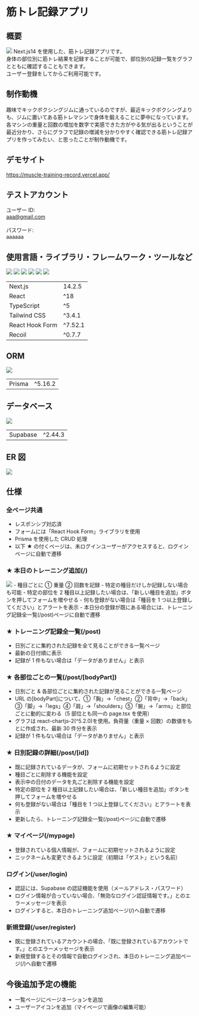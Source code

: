 # 筋トレ記録アプリ

## 概要
<img src="https://github.com/user-attachments/assets/3b9944ed-3cce-4c36-abe5-76c54f3df1fd">
Next.js14 を使用した、筋トレ記録アプリです。<br>
身体の部位別に筋トレ結果を記録することが可能で、部位別の記録一覧をグラフとともに確認することもできます。<br>
ユーザー登録をしてからご利用可能です。

## 制作動機
趣味でキックボクシングジムに通っているのですが、最近キックボクシングよりも、ジムに置いてある筋トレマシンで身体を鍛えることに夢中になっています。<br>
各マシンの重量と回数の増加を数字で実感できた方がやる気が出るということが最近分かり、さらにグラフで記録の増減を分かりやすく確認できる筋トレ記録アプリを作ってみたい、と思ったことが制作動機です。

## デモサイト

https://muscle-training-record.vercel.app/

## テストアカウント

ユーザー ID:<br/>
aaa@gmail.com<br/>
<br/>
パスワード:<br/>
aaaaaa

## 使用言語・ライブラリ・フレームワーク・ツールなど

<p>
<img src="https://img.shields.io/badge/Next-black?style=for-the-badge&logo=next.js&logoColor=white">
<img src="https://img.shields.io/badge/react-%2320232a.svg?style=for-the-badge&logo=react&logoColor=%2361DAFB">
<img src="https://img.shields.io/badge/typescript-%23007ACC.svg?style=for-the-badge&logo=typescript&logoColor=white">
<img src="https://img.shields.io/badge/tailwindcss-%2338B2AC.svg?style=for-the-badge&logo=tailwind-css&logoColor=white">
<img src="https://img.shields.io/badge/React%20Hook%20Form-%23EC5990.svg?style=for-the-badge&logo=reacthookform&logoColor=white">
<img src="https://img.shields.io/badge/Recoil-3578E5.svg?style=for-the-badge&logo=recoil&logoColor=white">
</p>
<table>
  <tr>
    <td>Next.js</td>
    <td>14.2.5</td>
  </tr>
  <tr>
    <td>React</td>
    <td>^18</td>
  </tr>
  <tr>
    <td>TypeScript</td>
    <td>^5</td>
  </tr>
  <tr>
    <td>Tailwind CSS</td>
    <td>^3.4.1</td>
  </tr>
  <tr>
    <td>React Hook Form</td>
    <td>^7.52.1</td>
  </tr>
  <tr>
    <td>Recoil</td>
    <td>^0.7.7</td>
  </tr>
</table>

## ORM

<p>
<img src="https://img.shields.io/badge/Prisma-3982CE?style=for-the-badge&logo=Prisma&logoColor=white">
</p>
<table>
  <tr>
    <td>Prisma</td>
    <td>^5.16.2</td>
  </tr>
</table>

## データベース

<p>
<img src="https://img.shields.io/badge/Supabase-3ECF8E?style=for-the-badge&logo=supabase&logoColor=white">
</p>
<table>
  <tr>
    <td>Supabase</td>
    <td>^2.44.3</td>
  </tr>
</table>

## ER 図

<img src="https://github-production-user-asset-6210df.s3.amazonaws.com/169561547/354113421-6c5d24dc-2d57-41dd-857f-a54eaf845934.png?X-Amz-Algorithm=AWS4-HMAC-SHA256&X-Amz-Credential=AKIAVCODYLSA53PQK4ZA%2F20240801%2Fus-east-1%2Fs3%2Faws4_request&X-Amz-Date=20240801T065711Z&X-Amz-Expires=300&X-Amz-Signature=c0a25c727b41427586802e65cbf98514de7272b7d3c54e3affb5eced1037bb65&X-Amz-SignedHeaders=host&actor_id=169561547&key_id=0&repo_id=831995196">

## 仕様

### 全ページ共通

- レスポンシブ対応済
- フォームには「React Hook Form」ライブラリを使用
- Prisma を使用した CRUD 処理
- 以下 ★ の付くページは、未ログインユーザーがアクセスすると、ログインページに自動で遷移

### ★ 本日のトレーニング追加(/)

<img src="https://github.com/user-attachments/assets/8a256c58-e9e2-4747-ad32-c5bd6922f760">
- 種目ごとに ① 重量 ② 回数を記録
- 特定の種目だけしか記録しない場合も可能
- 特定の部位を 2 種目以上記録したい場合は、「新しい種目を追加」ボタンを押してフォームを増やせる
- 何も登録がない場合は「種目を 1 つ以上登録してください」とアラートを表示
- 本日分の登録が既にある場合には、トレーニング記録全一覧(/post)ページに自動で遷移

### ★ トレーニング記録全一覧(/post)

- 日別ごとに集約された記録を全て見ることができる一覧ページ
- 最新の日付順に表示
- 記録が 1 件もない場合は「データがありません」と表示

### ★ 各部位ごとの一覧(/post/[bodyPart])

- 日別ごと & 各部位ごとに集約された記録が見ることができる一覧ページ
- URL の[bodyPart]について、①「胸」→「chest」②「背中」→「back」③「脚」→「legs」④「肩」→「shoulders」⑤「腕」→「arms」と部位ごとに動的に変わる（5 部位とも同一の page.tsx を使用）
- グラフは react-chartjs-2(^5.2.0)を使用。負荷量（重量 × 回数）の数値をもとに作成され、最新 30 件分を表示
- 記録が 1 件もない場合は「データがありません」と表示

### ★ 日別記録の詳細(/post/[id])

- 既に記録されているデータが、フォームに初期セットされるように設定
- 種目ごとに削除する機能を設定
- 表示中の日付のデータを丸ごと削除する機能を設定
- 特定の部位を 2 種目以上記録したい場合は、「新しい種目を追加」ボタンを押してフォームを増やせる
- 何も登録がない場合は「種目を 1 つ以上登録してください」とアラートを表示
- 更新したら、トレーニング記録全一覧(/post)ページに自動で遷移

### ★ マイページ(/mypage)

- 登録されている個人情報が、フォームに初期セットされるように設定
- ニックネームも変更できるように設定（初期は「ゲスト」という名前）

### ログイン(/user/login)

- 認証には、Supabase の認証機能を使用（メールアドレス・パスワード）
- ログイン情報が合っていない場合、「無効なログイン認証情報です。」とのエラーメッセージを表示
- ログインすると、本日のトレーニング追加ページ(/)へ自動で遷移

### 新規登録(/user/register)

- 既に登録されているアカウントの場合、「既に登録されているアカウントです。」とのエラーメッセージを表示
- 新規登録するとその情報で自動ログインされ、本日のトレーニング追加ページ(/)へ自動で遷移

## 今後追加予定の機能

- 一覧ページにページネーションを追加
- ユーザーアイコンを追加（マイページで画像の編集可能）
